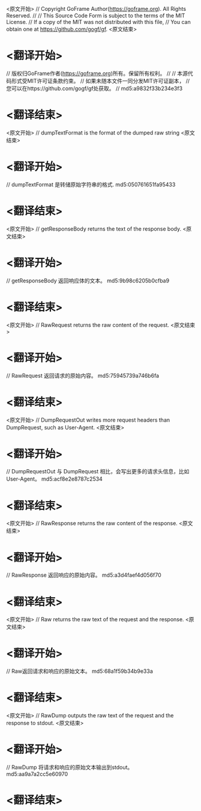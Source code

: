 
<原文开始>
// Copyright GoFrame Author(https://goframe.org). All Rights Reserved.
//
// This Source Code Form is subject to the terms of the MIT License.
// If a copy of the MIT was not distributed with this file,
// You can obtain one at https://github.com/gogf/gf.
<原文结束>

# <翻译开始>
// 版权归GoFrame作者(https://goframe.org)所有。保留所有权利。
//
// 本源代码形式受MIT许可证条款约束。
// 如果未随本文件一同分发MIT许可证副本，
// 您可以在https://github.com/gogf/gf处获取。
// md5:a9832f33b234e3f3
# <翻译结束>


<原文开始>
// dumpTextFormat is the format of the dumped raw string
<原文结束>

# <翻译开始>
// dumpTextFormat 是转储原始字符串的格式. md5:050761651fa95433
# <翻译结束>


<原文开始>
// getResponseBody returns the text of the response body.
<原文结束>

# <翻译开始>
// getResponseBody 返回响应体的文本。 md5:9b98c6205b0cfba9
# <翻译结束>


<原文开始>
// RawRequest returns the raw content of the request.
<原文结束>

# <翻译开始>
// RawRequest 返回请求的原始内容。 md5:75945739a746b6fa
# <翻译结束>


<原文开始>
// DumpRequestOut writes more request headers than DumpRequest, such as User-Agent.
<原文结束>

# <翻译开始>
// DumpRequestOut 与 DumpRequest 相比，会写出更多的请求头信息，比如 User-Agent。 md5:acf8e2e8787c2534
# <翻译结束>


<原文开始>
// RawResponse returns the raw content of the response.
<原文结束>

# <翻译开始>
// RawResponse 返回响应的原始内容。 md5:a3d4faef4d056f70
# <翻译结束>


<原文开始>
// Raw returns the raw text of the request and the response.
<原文结束>

# <翻译开始>
// Raw返回请求和响应的原始文本。 md5:68a1f59b34b9e33a
# <翻译结束>


<原文开始>
// RawDump outputs the raw text of the request and the response to stdout.
<原文结束>

# <翻译开始>
// RawDump 将请求和响应的原始文本输出到stdout。 md5:aa9a7a2cc5e60970
# <翻译结束>

